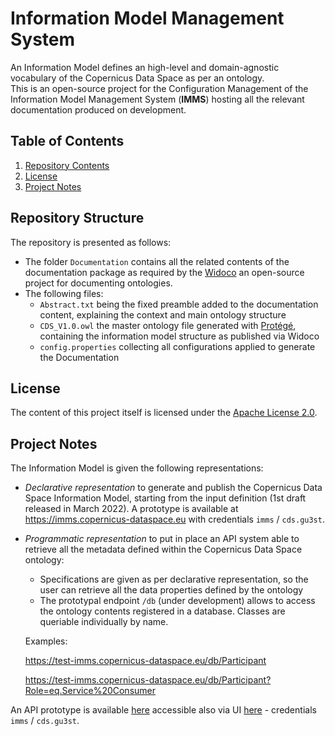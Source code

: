# Information Model Management System
An Information Model defines an high-level and domain-agnostic vocabulary of the Copernicus Data Space as per an ontology.<br>
This is an open-source project for the Configuration Management of the Information Model Management System (**IMMS**) hosting all the relevant documentation produced on development.

## Table of Contents
1. [Repository Contents](#repository-contents)
2. [License](#license)
3. [Project Notes](#project-notes)
## Repository Structure
The repository is presented as follows:
* The folder `Documentation` contains all the related contents of the documentation package as required by the [Widoco](https://github.com/dgarijo/Widoco) an open-source project for documenting ontologies.
* The following files:
    * `Abstract.txt` being the fixed preamble added to the documentation content, explaining the context and main ontology structure
    * `CDS_V1.0.owl` the master ontology file generated with [Protégé](https://protege.stanford.edu/), containing the information model structure as published via Widoco
    * `config.properties` collecting all configurations applied to generate the Documentation
## License
The content of this project itself is licensed under the [Apache License 2.0](https://www.apache.org/licenses/LICENSE-2.0).

## Project Notes
The Information Model is given the following representations:
* *Declarative representation* to generate and publish the Copernicus Data Space Information Model, starting from the input definition (1st draft released in March 2022). A prototype is available at <https://imms.copernicus-dataspace.eu> with credentials `imms` / `cds.gu3st`.
* *Programmatic representation* to put in place an API system able to retrieve all the metadata defined within the Copernicus Data Space ontology:
    * Specifications are given as per declarative representation, so the user can retrieve all the data properties defined by the ontology
    * The prototypal endpoint `/db` (under development) allows to access the ontology contents registered in a database. Classes are queriable individually by name.
    
    Examples: 

    <https://test-imms.copernicus-dataspace.eu/db/Participant>
    
    <https://test-imms.copernicus-dataspace.eu/db/Participant?Role=eq.Service%20Consumer>

An API prototype is available [here](https://test-imms.copernicus-dataspace.eu/db) accessible also via UI [here](https://test-imms.copernicus-dataspace.eu/DB/Home.html) - credentials `imms` / `cds.gu3st`.
